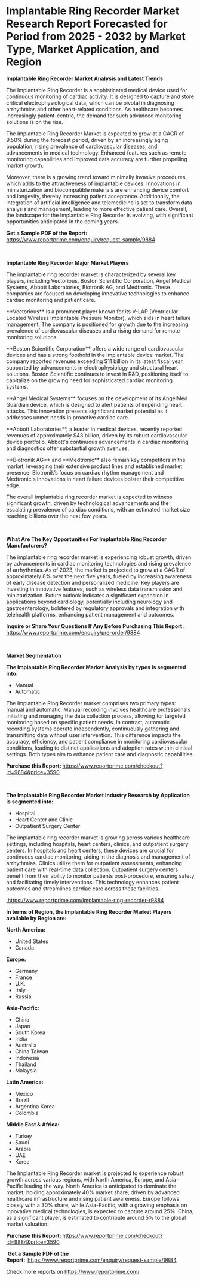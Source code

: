 <p><h1>Implantable Ring Recorder Market Research Report Forecasted for Period from 2025 -  2032 by Market Type, Market Application, and Region</h1></p><p><strong>Implantable Ring Recorder Market Analysis and Latest Trends</strong></p>
<p><p>The Implantable Ring Recorder is a sophisticated medical device used for continuous monitoring of cardiac activity. It is designed to capture and store critical electrophysiological data, which can be pivotal in diagnosing arrhythmias and other heart-related conditions. As healthcare becomes increasingly patient-centric, the demand for such advanced monitoring solutions is on the rise.</p><p>The Implantable Ring Recorder Market is expected to grow at a CAGR of 9.50% during the forecast period, driven by an increasingly aging population, rising prevalence of cardiovascular diseases, and advancements in medical technology. Enhanced features such as remote monitoring capabilities and improved data accuracy are further propelling market growth. </p><p>Moreover, there is a growing trend toward minimally invasive procedures, which adds to the attractiveness of implantable devices. Innovations in miniaturization and biocompatible materials are enhancing device comfort and longevity, thereby increasing patient acceptance. Additionally, the integration of artificial intelligence and telemedicine is set to transform data analysis and management, leading to more effective patient care. Overall, the landscape for the Implantable Ring Recorder is evolving, with significant opportunities anticipated in the coming years.</p></p>
<p><strong>Get a Sample PDF of the Report:&nbsp;</strong> <a href="https://www.reportprime.com/enquiry/request-sample/9884?utm_campaign=2926&utm_medium=2&utm_source=Github&utm_content=ia&utm_term=20032025&utm_id=implantable-ring-recorder">https://www.reportprime.com/enquiry/request-sample/9884</a></p>
<p>&nbsp;</p>
<p><strong>Implantable Ring Recorder Major Market Players</strong></p>
<p><p>The implantable ring recorder market is characterized by several key players, including Vectorious, Boston Scientific Corporation, Angel Medical Systems, Abbott Laboratories, Biotronik AG, and Medtronic. These companies are focused on developing innovative technologies to enhance cardiac monitoring and patient care.</p><p>**Vectorious** is a prominent player known for its V-LAP (Ventricular-Located Wireless Implantable Pressure Monitor), which aids in heart failure management. The company is positioned for growth due to the increasing prevalence of cardiovascular diseases and a rising demand for remote monitoring solutions.</p><p>**Boston Scientific Corporation** offers a wide range of cardiovascular devices and has a strong foothold in the implantable device market. The company reported revenues exceeding $11 billion in its latest fiscal year, supported by advancements in electrophysiology and structural heart solutions. Boston Scientific continues to invest in R&D, positioning itself to capitalize on the growing need for sophisticated cardiac monitoring systems.</p><p>**Angel Medical Systems** focuses on the development of its AngelMed Guardian device, which is designed to alert patients of impending heart attacks. This innovation presents significant market potential as it addresses unmet needs in proactive cardiac care. </p><p>**Abbott Laboratories**, a leader in medical devices, recently reported revenues of approximately $43 billion, driven by its robust cardiovascular device portfolio. Abbott's continuous advancements in cardiac monitoring and diagnostics offer substantial growth avenues.</p><p>**Biotronik AG** and **Medtronic** also remain key competitors in the market, leveraging their extensive product lines and established market presence. Biotronik’s focus on cardiac rhythm management and Medtronic's innovations in heart failure devices bolster their competitive edge. </p><p>The overall implantable ring recorder market is expected to witness significant growth, driven by technological advancements and the escalating prevalence of cardiac conditions, with an estimated market size reaching billions over the next few years.</p></p>
<p>&nbsp;</p>
<p><strong>What Are The Key Opportunities For Implantable Ring Recorder Manufacturers?</strong></p>
<p><p>The implantable ring recorder market is experiencing robust growth, driven by advancements in cardiac monitoring technologies and rising prevalence of arrhythmias. As of 2023, the market is projected to grow at a CAGR of approximately 8% over the next five years, fueled by increasing awareness of early disease detection and personalized medicine. Key players are investing in innovative features, such as wireless data transmission and miniaturization. Future outlook indicates a significant expansion in applications beyond cardiology, potentially including neurology and gastroenterology, bolstered by regulatory approvals and integration with telehealth platforms, enhancing patient management and outcomes.</p></p>
<p><strong>Inquire or Share Your Questions If Any Before Purchasing This Report:</strong> <a href="https://www.reportprime.com/enquiry/pre-order/9884?utm_campaign=2926&utm_medium=2&utm_source=Github&utm_content=ia&utm_term=20032025&utm_id=implantable-ring-recorder">https://www.reportprime.com/enquiry/pre-order/9884</a></p>
<p>&nbsp;</p>
<p><strong>Market Segmentation</strong></p>
<p><strong>The Implantable Ring Recorder Market Analysis by types is segmented into:</strong></p>
<p><ul><li>Manual</li><li>Automatic</li></ul></p>
<p><p>The Implantable Ring Recorder market comprises two primary types: manual and automatic. Manual recording involves healthcare professionals initiating and managing the data collection process, allowing for targeted monitoring based on specific patient needs. In contrast, automatic recording systems operate independently, continuously gathering and transmitting data without user intervention. This difference impacts the accuracy, efficiency, and patient compliance in monitoring cardiovascular conditions, leading to distinct applications and adoption rates within clinical settings. Both types aim to enhance patient care and diagnostic capabilities.</p></p>
<p><strong>Purchase this Report:&nbsp;</strong><a href="https://www.reportprime.com/checkout?id=9884&price=3590&utm_campaign=2926&utm_medium=2&utm_source=Github&utm_content=ia&utm_term=20032025&utm_id=implantable-ring-recorder">https://www.reportprime.com/checkout?id=9884&price=3590</a></p>
<p>&nbsp;</p>
<p><strong>The Implantable Ring Recorder Market Industry Research by Application is segmented into:</strong></p>
<p><ul><li>Hospital</li><li>Heart Center and Clinic</li><li>Outpatient Surgery Center</li></ul></p>
<p><p>The implantable ring recorder market is growing across various healthcare settings, including hospitals, heart centers, clinics, and outpatient surgery centers. In hospitals and heart centers, these devices are crucial for continuous cardiac monitoring, aiding in the diagnosis and management of arrhythmias. Clinics utilize them for outpatient assessments, enhancing patient care with real-time data collection. Outpatient surgery centers benefit from their ability to monitor patients post-procedure, ensuring safety and facilitating timely interventions. This technology enhances patient outcomes and streamlines cardiac care across these facilities.</p></p>
<p><a href="https://www.reportprime.com/implantable-ring-recorder-r9884?utm_campaign=2926&utm_medium=2&utm_source=Github&utm_content=ia&utm_term=20032025&utm_id=implantable-ring-recorder">&nbsp;https://www.reportprime.com/implantable-ring-recorder-r9884</a></p>
<p><strong>In terms of Region, the Implantable Ring Recorder Market Players available by Region are:</strong></p>
<p>
    <p> <strong> North America: </strong>
        <ul>
            <li>United States</li>
            <li>Canada</li>
        </ul>
        </p> 
    <p> <strong> Europe: </strong>
        <ul>
            <li>Germany</li>
            <li>France</li>
            <li>U.K.</li>
            <li>Italy</li>
            <li>Russia</li>
        </ul>
        </p> 
    <p> <strong> Asia-Pacific: </strong>
        <ul>
            <li>China</li>
            <li>Japan</li>
            <li>South Korea</li>
            <li>India</li>
            <li>Australia</li>
            <li>China Taiwan</li>
            <li>Indonesia</li>
            <li>Thailand</li>
            <li>Malaysia</li>
        </ul>
        </p> 
    <p> <strong> Latin America: </strong>
        <ul>
            <li>Mexico</li>
            <li>Brazil</li>
            <li>Argentina Korea</li>
            <li>Colombia</li>
        </ul>
        </p> 
    <p> <strong> Middle East & Africa: </strong>
        <ul>
            <li>Turkey</li>
            <li>Saudi</li>
            <li>Arabia</li>
            <li>UAE</li>
            <li>Korea</li>
        </ul>
    </p>
    </p>
<p><p>The Implantable Ring Recorder market is projected to experience robust growth across various regions, with North America, Europe, and Asia-Pacific leading the way. North America is anticipated to dominate the market, holding approximately 40% market share, driven by advanced healthcare infrastructure and rising patient awareness. Europe follows closely with a 30% share, while Asia-Pacific, with a growing emphasis on innovative medical technologies, is expected to capture around 25%. China, as a significant player, is estimated to contribute around 5% to the global market valuation.</p></p>
<p><strong>Purchase this Report: </strong><a href="https://www.reportprime.com/checkout?id=9884&price=3590&utm_campaign=2926&utm_medium=2&utm_source=Github&utm_content=ia&utm_term=20032025&utm_id=implantable-ring-recorder">https://www.reportprime.com/checkout?id=9884&price=3590</a></p>
<p>&nbsp;<strong>Get a Sample PDF of the Report:&nbsp;&nbsp;</strong><a href="https://www.reportprime.com/enquiry/request-sample/9884?utm_campaign=2926&utm_medium=2&utm_source=Github&utm_content=ia&utm_term=20032025&utm_id=implantable-ring-recorder">https://www.reportprime.com/enquiry/request-sample/9884</a></p>
<p><strong></strong></p>
<p>Check more reports on <a href="https://www.reportprime.com/?utm_campaign=2926&utm_medium=2&utm_source=Github&utm_content=ia&utm_term=20032025&utm_id=implantable-ring-recorder">https://www.reportprime.com/</a></p>